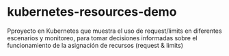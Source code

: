 # kubernetes-resources-demo
Pproyecto en Kubernetes que muestra el uso de request/limits en diferentes escenarios y monitoreo, para tomar decisiones informadas sobre el funcionamiento de la asignación de recursos (request &amp; limits)
